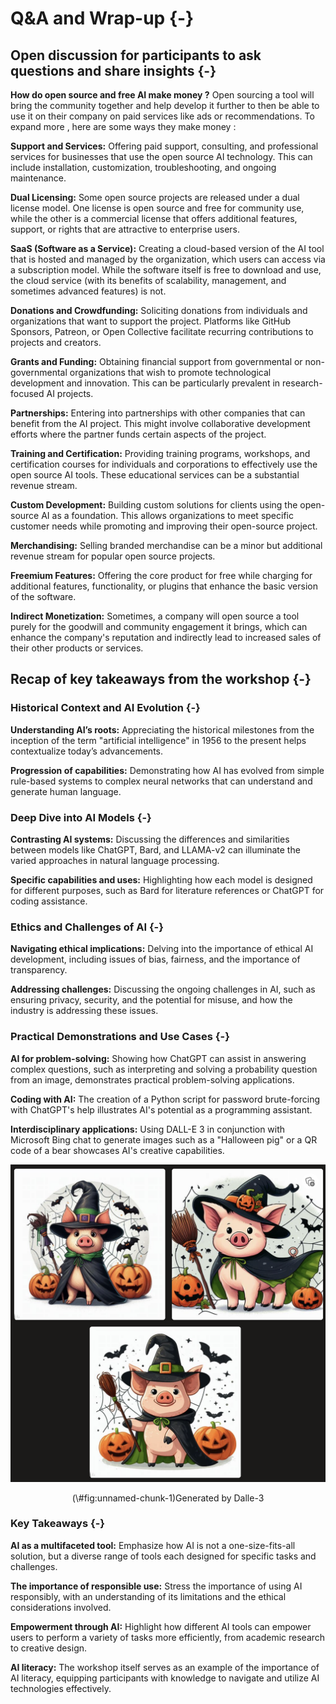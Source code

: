 # Q&A and Wrap-up {-}

## Open discussion for participants to ask questions and share insights {-}

**How do open source and free AI make money ?**
Open sourcing a tool will bring the community together and help develop it further to then be able to use it on their company on paid services like ads or recommendations. To expand more , here are some ways they make money :

**Support and Services:** Offering paid support, consulting, and professional services for businesses that use the open source AI technology. This can include installation, customization, troubleshooting, and ongoing maintenance.

**Dual Licensing:** Some open source projects are released under a dual license model. One license is open source and free for community use, while the other is a commercial license that offers additional features, support, or rights that are attractive to enterprise users.

**SaaS (Software as a Service):** Creating a cloud-based version of the AI tool that is hosted and managed by the organization, which users can access via a subscription model. While the software itself is free to download and use, the cloud service (with its benefits of scalability, management, and sometimes advanced features) is not.

**Donations and Crowdfunding:** Soliciting donations from individuals and organizations that want to support the project. Platforms like GitHub Sponsors, Patreon, or Open Collective facilitate recurring contributions to projects and creators.

**Grants and Funding:** Obtaining financial support from governmental or non-governmental organizations that wish to promote technological development and innovation. This can be particularly prevalent in research-focused AI projects.

**Partnerships:** Entering into partnerships with other companies that can benefit from the AI project. This might involve collaborative development efforts where the partner funds certain aspects of the project.

**Training and Certification:** Providing training programs, workshops, and certification courses for individuals and corporations to effectively use the open source AI tools. These educational services can be a substantial revenue stream.

**Custom Development:** Building custom solutions for clients using the open-source AI as a foundation. This allows organizations to meet specific customer needs while promoting and improving their open-source project.

**Merchandising:** Selling branded merchandise can be a minor but additional revenue stream for popular open source projects.

**Freemium Features:** Offering the core product for free while charging for additional features, functionality, or plugins that enhance the basic version of the software.

**Indirect Monetization:** Sometimes, a company will open source a tool purely for the goodwill and community engagement it brings, which can enhance the company's reputation and indirectly lead to increased sales of their other products or services.

## Recap of key takeaways from the workshop {-}

### Historical Context and AI Evolution {-}

**Understanding AI’s roots:** Appreciating the historical milestones from the inception of the term "artificial intelligence" in 1956 to the present helps contextualize today’s advancements.

**Progression of capabilities:** Demonstrating how AI has evolved from simple rule-based systems to complex neural networks that can understand and generate human language.

### Deep Dive into AI Models {-}

**Contrasting AI systems:** Discussing the differences and similarities between models like ChatGPT, Bard, and LLAMA-v2 can illuminate the varied approaches in natural language processing.

**Specific capabilities and uses:** Highlighting how each model is designed for different purposes, such as Bard for literature references or ChatGPT for coding assistance.

###  Ethics and Challenges of AI {-}

**Navigating ethical implications:** Delving into the importance of ethical AI development, including issues of bias, fairness, and the importance of transparency.

**Addressing challenges:** Discussing the ongoing challenges in AI, such as ensuring privacy, security, and the potential for misuse, and how the industry is addressing these issues.

### Practical Demonstrations and Use Cases {-}
**AI for problem-solving:** Showing how ChatGPT can assist in answering complex questions, such as interpreting and solving a probability question from an image, demonstrates practical problem-solving applications.

**Coding with AI:** The creation of a Python script for password brute-forcing with ChatGPT's help illustrates AI's potential as a programming assistant.

**Interdisciplinary applications:** Using DALL-E 3 in conjunction with Microsoft Bing chat to generate images such as a "Halloween pig" or a QR code of a bear showcases AI's creative capabilities.

<center>
<div class="figure">
<img src="images/Halloween-pig.png" alt="Generated by Dalle-3" width="567" />
<p class="caption">(\#fig:unnamed-chunk-1)Generated by Dalle-3</p>
</div>
</center>


### Key Takeaways {-}

**AI as a multifaceted tool:** Emphasize how AI is not a one-size-fits-all solution, but a diverse range of tools each designed for specific tasks and challenges.

**The importance of responsible use:** Stress the importance of using AI responsibly, with an understanding of its limitations and the ethical considerations involved.

**Empowerment through AI:** Highlight how different AI tools can empower users to perform a variety of tasks more efficiently, from academic research to creative design.

**AI literacy:** The workshop itself serves as an example of the importance of AI literacy, equipping participants with knowledge to navigate and utilize AI technologies effectively.

